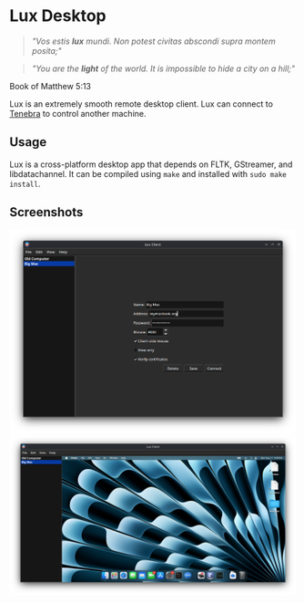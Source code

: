 # Lux Desktop

> *"Vos estis **lux** mundi. Non potest civitas abscondi supra montem posita;"*

> *"You are the **light** of the world. It is impossible to hide a city on a hill;"*

Book of Matthew 5:13

Lux is an extremely smooth remote desktop client. Lux can connect to [Tenebra](https://github.com/UE2020/tenebra) to control another machine.

## Usage

Lux is a cross-platform desktop app that depends on FLTK, GStreamer, and libdatachannel. It can be compiled using `make` and installed with `sudo make install`.

## Screenshots

![Login Screenshot](login_screenshot.png)
![Screenshot](screenshot.png)
